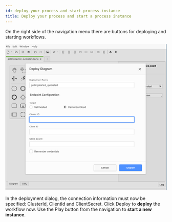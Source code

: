 ```yaml
---
id: deploy-your-process-and-start-process-instance
title: Deploy your process and start a process instance
---
```


On the right side of the navigation menu there are buttons for deploying and starting workflows.

![zeebe-modeler-deploy](./img/zeebe-modeler-deploy.png)

In the deployment dialog, the connection information must now be specified: ClusterId, ClientId and ClientSecret. Click Deploy to **deploy** the workflow now. Use the Play button from the navigation to **start a new instance**.
